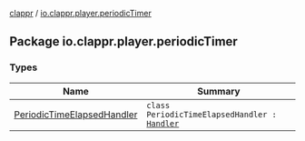 [clappr](../index.md) / [io.clappr.player.periodicTimer](./index.md)

## Package io.clappr.player.periodicTimer

### Types

| Name | Summary |
|---|---|
| [PeriodicTimeElapsedHandler](-periodic-time-elapsed-handler/index.md) | `class PeriodicTimeElapsedHandler : `[`Handler`](https://developer.android.com/reference/android/os/Handler.html) |

